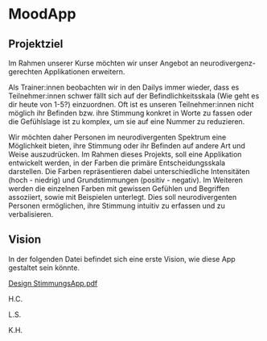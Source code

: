 # MoodApp

## Projektziel
Im Rahmen unserer Kurse möchten wir unser Angebot an neurodivergenz-gerechten Applikationen erweitern.

Als Trainer:innen beobachten wir in den Dailys immer wieder, dass es Teilnehmer:innen schwer fällt sich auf der Befindlichkeitsskala (Wie geht es dir heute von 1-5?) einzuordnen. Oft ist es unseren Teilnehmer:innen nicht möglich ihr Befinden bzw. ihre Stimmung konkret in Worte zu fassen oder die Gefühlslage ist zu komplex, um sie auf eine Nummer zu reduzieren. 

Wir möchten daher Personen im neurodivergenten Spektrum eine Möglichkeit bieten, ihre Stimmung oder ihr Befinden auf andere Art und Weise auszudrücken. Im Rahmen dieses Projekts, soll eine Applikation entwickelt werden, in der Farben die primäre Entscheidungsskala darstellen. Die Farben repräsentieren dabei unterschiedliche Intensitäten (hoch - niedrig) und Grundstimmungen (positiv - negativ). Im Weiteren werden die einzelnen Farben mit gewissen Gefühlen und Begriffen assoziiert, sowie mit Beispielen unterlegt. Dies soll neurodivergenten Personen ermöglichen, ihre Stimmung intuitiv zu erfassen und zu verbalisieren.

## Vision

In der folgenden Datei befindet sich eine erste Vision, wie diese App gestaltet sein könnte.

[Design StimmungsApp.pdf](https://github.com/SpaTeamAcademy/MoodApp/files/12273598/Design.StimmungsApp.pdf)


H.C.

L.S.

K.H.


